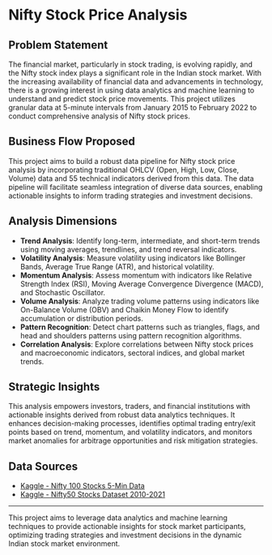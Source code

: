 # Nifty Stock Price Analysis

## Problem Statement
The financial market, particularly in stock trading, is evolving rapidly, and the Nifty stock index plays a significant role in the Indian stock market. With the increasing availability of financial data and advancements in technology, there is a growing interest in using data analytics and machine learning to understand and predict stock price movements. This project utilizes granular data at 5-minute intervals from January 2015 to February 2022 to conduct comprehensive analysis of Nifty stock prices.

## Business Flow Proposed
This project aims to build a robust data pipeline for Nifty stock price analysis by incorporating traditional OHLCV (Open, High, Low, Close, Volume) data and 55 technical indicators derived from this data. The data pipeline will facilitate seamless integration of diverse data sources, enabling actionable insights to inform trading strategies and investment decisions.

## Analysis Dimensions
- **Trend Analysis**: Identify long-term, intermediate, and short-term trends using moving averages, trendlines, and trend reversal indicators.
- **Volatility Analysis**: Measure volatility using indicators like Bollinger Bands, Average True Range (ATR), and historical volatility.
- **Momentum Analysis**: Assess momentum with indicators like Relative Strength Index (RSI), Moving Average Convergence Divergence (MACD), and Stochastic Oscillator.
- **Volume Analysis**: Analyze trading volume patterns using indicators like On-Balance Volume (OBV) and Chaikin Money Flow to identify accumulation or distribution periods.
- **Pattern Recognition**: Detect chart patterns such as triangles, flags, and head and shoulders patterns using pattern recognition algorithms.
- **Correlation Analysis**: Explore correlations between Nifty stock prices and macroeconomic indicators, sectoral indices, and global market trends.

## Strategic Insights
This analysis empowers investors, traders, and financial institutions with actionable insights derived from robust data analytics techniques. It enhances decision-making processes, identifies optimal trading entry/exit points based on trend, momentum, and volatility indicators, and monitors market anomalies for arbitrage opportunities and risk mitigation strategies.

## Data Sources
- [Kaggle - Nifty 100 Stocks 5-Min Data](https://www.kaggle.com/datasets/debashis74017/stock-market-data-nifty-100-stocks-5-min-data?select=BHARTIARTL_with_indicators_.csv)
- [Kaggle - Nifty50 Stocks Dataset 2010-2021](https://www.kaggle.com/datasets/setseries/nifty50-stocks-dataset20102021/data)

---

This project aims to leverage data analytics and machine learning techniques to provide actionable insights for stock market participants, optimizing trading strategies and investment decisions in the dynamic Indian stock market environment.
